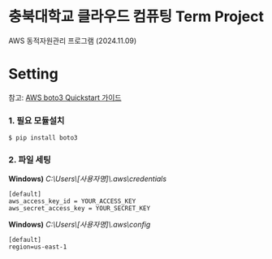 # 충북대학교 클라우드 컴퓨팅 Term Project

AWS 동적자원관리 프로그램 (2024.11.09)

# Setting
참고: [AWS boto3 Quickstart 가이드](https://boto3.amazonaws.com/v1/documentation/api/latest/guide/quickstart.html)

### 1. 필요 모듈설치

```
$ pip install boto3
```

### 2. 파일 세팅

**Windows)** _C:\Users\\[사용자명]\\.aws\credentials_

```
[default]
aws_access_key_id = YOUR_ACCESS_KEY
aws_secret_access_key = YOUR_SECRET_KEY
```

**Windows)** _C:\Users\\[사용자명]\\.aws\config_

```
[default]
region=us-east-1
```